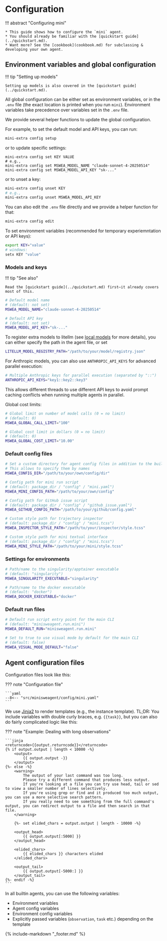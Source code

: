 # Configuration

!!! abstract "Configuring mini"

    * This guide shows how to configure the `mini` agent.
    * You should already be familiar with the [quickstart guide](../quickstart.md).
    * Want more? See the [cookbook](cookbook.md) for subclassing & developing your own agent.

## Environment variables and global configuration

!!! tip "Setting up models"

    Setting up models is also covered in the [quickstart guide](../quickstart.md).

All global configuration can be either set as environment variables, or in the `.env` file (the exact location is printed when you run `mini`).
Environment variables take precedence over variables set in the `.env` file.

We provide several helper functions to update the global configuration.

For example, to set the default model and API keys, you can run:

```bash
mini-extra config setup
```

or to update specific settings:

```
mini-extra config set KEY VALUE
# e.g.,
mini-extra config set MSWEA_MODEL_NAME "claude-sonnet-4-20250514"
mini-extra config set MSWEA_MODEL_API_KEY "sk-..."
```

or to unset a key:

```bash
mini-extra config unset KEY
# e.g.,
mini-extra config unset MSWEA_MODEL_API_KEY
```

You can also edit the `.env` file directly and we provide a helper function for that:

```bash
mini-extra config edit
```

To set environment variables (recommended for temporary experiemntation or API keys):

```bash
export KEY="value"
# windows:
setx KEY "value"
```

### Models and keys

!!! tip "See also"

    Read the [quickstart guide](../quickstart.md) first—it already covers most of this.

```bash
# Default model name
# (default: not set)
MSWEA_MODEL_NAME="claude-sonnet-4-20250514"

# Default API key
# (default: not set)
MSWEA_MODEL_API_KEY="sk-..."
```

To register extra models to litellm (see [local models](local_models.md) for more details), you can either specify the path in the agent file, or set

```bash
LITELLM_MODEL_REGISTRY_PATH="/path/to/your/model/registry.json"
```

For Anthropic models, you can also use `ANTHROPIC_API_KEYS` for advanced parallel execution:

```bash
# Multiple Anthropic keys for parallel execution (separated by "::")
ANTHROPIC_API_KEYS="key1::key2::key3"
```

This allows different threads to use different API keys to avoid prompt caching conflicts when running multiple agents in parallel.

Global cost limits:

```bash
# Global limit on number of model calls (0 = no limit)
# (default: 0)
MSWEA_GLOBAL_CALL_LIMIT="100"

# Global cost limit in dollars (0 = no limit)
# (default: 0)
MSWEA_GLOBAL_COST_LIMIT="10.00"
```

### Default config files

```bash
# Set a custom directory for agent config files in addition to the builtin ones
# This allows to specify them by names
MSWEA_CONFIG_DIR="/path/to/your/own/config/dir"

# Config path for mini run script
# (default: package_dir / "config" / "mini.yaml")
MSWEA_MINI_CONFIG_PATH="/path/to/your/own/config"

# Config path for GitHub issue script
# (default: package_dir / "config" / "github_issue.yaml")
MSWEA_GITHUB_CONFIG_PATH="/path/to/your/github/config.yaml"

# Custom style path for trajectory inspector
# (default: package_dir / "config" / "mini.tcss")
MSWEA_INSPECTOR_STYLE_PATH="/path/to/your/inspector/style.tcss"

# Custom style path for mini textual interface
# (default: package_dir / "config" / "mini.tcss")
MSWEA_MINI_STYLE_PATH="/path/to/your/mini/style.tcss"
```

### Settings for environments

```bash
# Path/name to the singularity/apptainer executable
# (default: "singularity")
MSWEA_SINGULARITY_EXECUTABLE="singularity"

# Path/name to the docker executable
# (default: "docker")
MSWEA_DOCKER_EXECUTABLE="docker"
```

### Default run files

```bash
# Default run script entry point for the main CLI
# (default: "minisweagent.run.mini")
MSWEA_DEFAULT_RUN="minisweagent.run.mini"

# Set to true to use visual mode by default for the main CLI
# (default: false)
MSWEA_VISUAL_MODE_DEFAULT="false"
```

## Agent configuration files

Configuration files look like this:

??? note "Configuration file"

    ```yaml
    --8<-- "src/minisweagent/config/mini.yaml"
    ```

We use [Jinja2](https://jinja.palletsprojects.com/) to render templates (e.g., the instance template).
TL;DR: You include variables with double curly braces, e.g. `{{task}}`, but you can also do fairly complicated logic like this:

??? note "Example: Dealing with long observations"

    ```jinja
    <returncode>{{output.returncode}}</returncode>
    {% if output.output | length < 10000 -%}
        <output>
            {{ output.output -}}
        </output>
    {%- else -%}
        <warning>
            The output of your last command was too long.
            Please try a different command that produces less output.
            If you're looking at a file you can try use head, tail or sed to view a smaller number of lines selectively.
            If you're using grep or find and it produced too much output, you can use a more selective search pattern.
            If you really need to see something from the full command's output, you can redirect output to a file and then search in that file.
        </warning>

        {%- set elided_chars = output.output | length - 10000 -%}

        <output_head>
            {{ output.output[:5000] }}
        </output_head>

        <elided_chars>
            {{ elided_chars }} characters elided
        </elided_chars>

        <output_tail>
            {{ output.output[-5000:] }}
        </output_tail>
    {%- endif -%}
    ```

In all builtin agents, you can use the following variables:

- Environment variables
- Agent config variables
- Environment config variables
- Explicitly passed variables (`observation`, `task` etc.) depending on the template

{% include-markdown "_footer.md" %}